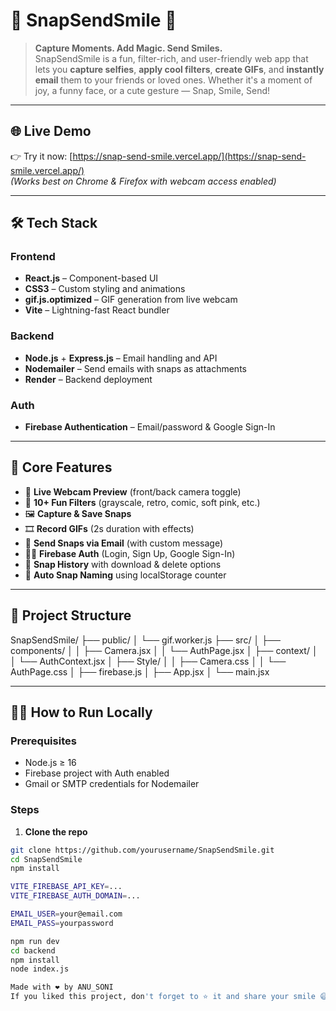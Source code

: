 # 📸 SnapSendSmile 💌

> **Capture Moments. Add Magic. Send Smiles.**  
SnapSendSmile is a fun, filter-rich, and user-friendly web app that lets you **capture selfies**, **apply cool filters**, **create GIFs**, and **instantly email** them to your friends or loved ones. Whether it's a moment of joy, a funny face, or a cute gesture — Snap, Smile, Send!

---

## 🌐 Live Demo

👉 Try it now: [https://snap-send-smile.vercel.app/](https://snap-send-smile.vercel.app/)  
*(Works best on Chrome & Firefox with webcam access enabled)*

---

## 🛠️ Tech Stack

### Frontend
- **React.js** – Component-based UI
- **CSS3** – Custom styling and animations
- **gif.js.optimized** – GIF generation from live webcam
- **Vite** – Lightning-fast React bundler

### Backend
- **Node.js** + **Express.js** – Email handling and API
- **Nodemailer** – Send emails with snaps as attachments
- **Render** – Backend deployment

### Auth
- **Firebase Authentication** – Email/password & Google Sign-In

---

## 📸 Core Features

- 🎥 **Live Webcam Preview** (front/back camera toggle)
- 🎨 **10+ Fun Filters** (grayscale, retro, comic, soft pink, etc.)
- 🖼️ **Capture & Save Snaps**
- 🎞️ **Record GIFs** (2s duration with effects)
- 📨 **Send Snaps via Email** (with custom message)
- 👨‍💻 **Firebase Auth** (Login, Sign Up, Google Sign-In)
- 📜 **Snap History** with download & delete options
- 💾 **Auto Snap Naming** using localStorage counter

---

## 📂 Project Structure

SnapSendSmile/
├── public/
│ └── gif.worker.js
├── src/
│ ├── components/
│ │ ├── Camera.jsx
│ │ └── AuthPage.jsx
│ ├── context/
│ │ └── AuthContext.jsx
│ ├── Style/
│ │ ├── Camera.css
│ │ └── AuthPage.css
│ ├── firebase.js
│ ├── App.jsx
│ └── main.jsx


---

## 🧑‍💻 How to Run Locally

### Prerequisites
- Node.js ≥ 16
- Firebase project with Auth enabled
- Gmail or SMTP credentials for Nodemailer

### Steps

1. **Clone the repo**
```bash
git clone https://github.com/yourusername/SnapSendSmile.git
cd SnapSendSmile
npm install

VITE_FIREBASE_API_KEY=...
VITE_FIREBASE_AUTH_DOMAIN=...

EMAIL_USER=your@email.com
EMAIL_PASS=yourpassword

npm run dev
cd backend
npm install
node index.js

Made with ❤️ by ANU_SONI
If you liked this project, don't forget to ⭐ it and share your smile 😄